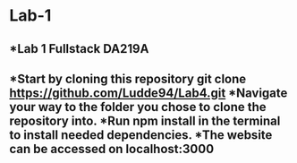 # Lab-1
*Lab 1 Fullstack DA219A
------------------------------------------------------
*Start by cloning this repository git clone https://github.com/Ludde94/Lab4.git
*Navigate your way to the folder you chose to clone the repository into.
*Run npm install in the terminal to install needed dependencies.
*The website can be accessed on localhost:3000
------------------------------------------------------